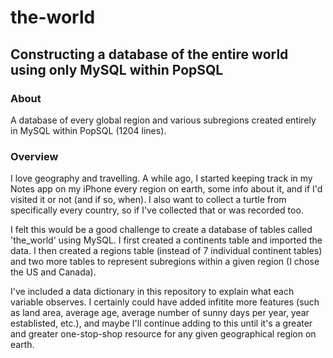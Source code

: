 # the-world

## Constructing a database of the entire world using only MySQL within PopSQL

### About
A database of every global region and various subregions created entirely in MySQL within PopSQL (1204 lines).

### Overview
I love geography and travelling. A while ago, I started keeping track in my Notes app on my iPhone every region on earth, some info about it, and if I'd visited it or not (and if so, when). I also want to collect a turtle from specifically every country, so if I've collected that or was recorded too.

I felt this would be a good challenge to create a database of tables called 'the_world' using MySQL. I first created a continents table and imported the data. I then created a regions table (instead of 7 individual continent tables) and two more tables to represent subregions within a given region (I chose the US and Canada).

I've included a data dictionary in this repository to explain what each variable observes. I certainly could have added infitite more features (such as land area, average age, average number of sunny days per year, year establisted, etc.), and maybe I'll continue adding to this until it's a greater and greater one-stop-shop resource for any given geographical region on earth.
